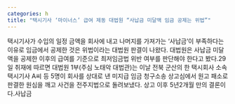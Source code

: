 ```yaml
---
categories: h
title: "택시기사 ‘마이너스’ 급여 제동 대법원 “사납금 미달액 임금 공제는 위법”"
---
```

택시기사가 수입의 일정 금액을 회사에 내고 나머지를 가져가는 ‘사납금’이 부족하다는 이유로 임금에서 공제한 것은 위법이라는 대법원 판결이 나왔다. 대법원은 사납금 미달액을 공제한 이후의 급여를 기준으로 최저임금법 위반 여부를 판단해야 한다고 봤다.29일  취재에 따르면 대법원 1부(주심 노태악 대법관)는 이날 전북 군산의 한 택시회사 소속 택시기사 A씨 등 5명이 회사를 상대로 낸 미지급 임금 청구소송 상고심에서 원고 패소로 판결한 원심을 깨고 사건을 전주지법으로 돌려보냈다. 상고 이후 5년2개월 만의 결론이다.사납금